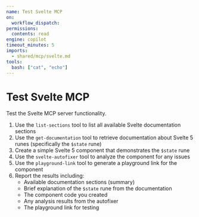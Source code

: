 ```yaml
---
name: Test Svelte MCP
on:
  workflow_dispatch:
permissions:
  contents: read
engine: copilot
timeout_minutes: 5
imports:
  - shared/mcp/svelte.md
tools:
  bash: ["cat", "echo"]
---
```


# Test Svelte MCP

Test the Svelte MCP server functionality.

1. Use the `list-sections` tool to list all available Svelte documentation sections
2. Use the `get-documentation` tool to retrieve documentation about Svelte 5 runes (specifically the `$state` rune)
3. Create a simple Svelte 5 component that demonstrates the `$state` rune
4. Use the `svelte-autofixer` tool to analyze the component for any issues
5. Use the `playground-link` tool to generate a playground link for the component
6. Report the results including:
   - Available documentation sections (summary)
   - Brief explanation of the `$state` rune from the documentation
   - The component code you created
   - Any analysis results from the autofixer
   - The playground link for testing
